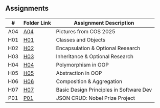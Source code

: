 ## Assignments

|  #  | Folder Link | Assignment Description                      |
| :-: | ----------- | ------------------------------------------- |
| A04 | [A04](./A04) | Pictures from COS 2025                      |
| H01 | [H01](./H01) | Classes and Objects                         |
| H02 | [H02](./H02) | Encapsulation & Optional Research           |
| H03 | [H03](./H03) | Inheritance & Optional Research             |
| H04 | [H04](./H04) | Polymorphism in OOP                         |
| H05 | [H05](./H05) | Abstraction in OOP                          |
| H06 | [H06](./H06) | Composition & Aggregation                   |
| H07 | [H07](./H07) | Basic Design Principles in Software Dev     |
| P01 | [P01](./P01) | JSON CRUD: Nobel Prize Project              |
